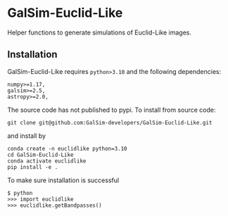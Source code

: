 # GalSim-Euclid-Like
Helper functions to generate simulations of Euclid-Like images.


## Installation

GalSim-Euclid-Like requires `python>3.10` and the following dependencies:
```
numpy>=1.17,
galsim>=2.5,
astropy>=2.0,
```

The source code has not published to pypi. To install from source code:
```
git clone git@github.com:GalSim-developers/GalSim-Euclid-Like.git
```
and install by 
```
conda create -n euclidlike python=3.10
cd GalSim-Euclid-Like
conda activate euclidlike
pip install -e .
```

To make sure installation is successful
```
$ python
>>> import euclidlike
>>> euclidlike.getBandpasses()
```